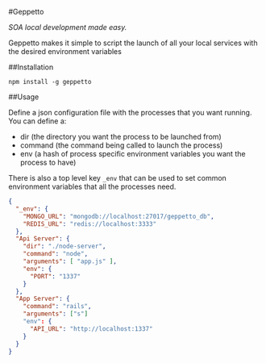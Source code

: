 #Geppetto

*SOA local development made easy.*

Geppetto makes it simple to script the launch of all your local services with the desired environment variables

##Installation

`npm install -g geppetto`

##Usage

Define a json configuration file with the processes that you want running. You can define a:
- dir (the directory you want the process to be launched from)
- command (the command being called to launch the process)
- env (a hash of process specific environment variables you want the process to have)

There is also a top level key `_env` that can be used to set common environment variables that all the processes need.

```json
{
  "_env": {
    "MONGO_URL": "mongodb://localhost:27017/geppetto_db",
    "REDIS_URL": "redis://localhost:3333"
  },
  "Api Server": {
    "dir": "./node-server",
    "command": "node",
    "arguments": [ "app.js" ],
    "env": {
      "PORT": "1337"
    }
  },
  "App Server": {
    "command": "rails",
    "arguments": ["s"]
    "env": {
      "API_URL": "http://localhost:1337"
    }
  }
}
```
